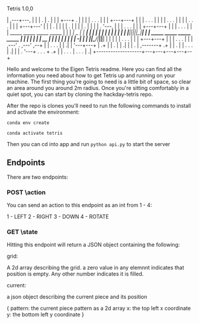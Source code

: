 Tetris 1.0,0


  |                   ,---+---,          |
  |                   | . | . |          |
  |                   +---+ . |          |
  |                   | . . . |          |
  |                   +---+---+          |
  |                   | . . . |          |
  |                   | . . . |          |
  |                   | . . . |          |
  |                   +---+---'          | 
  |                   | . |              |
  |                   | . |              |
  |                   | . |              |
  |                   | . '---,          |
  |                   | . . . |          |
  |                   +---+---+          |
  |                   | . . . |          |
  |       _____ _____ _____ _____        |
  |      |   __|  _  |     |   __|       |
  |      |  |  |     | | | |   __|       |
  |      |_____|__|__|_|_|_|_____|       |
  |       _____ _____ _____ _____        |
  |      |     |  |  |   __| __  |       |
  |      |  |  |  |  |   __|    -|       |
  |      |_____|\___/|_____|__|__|       |
  |                                      |
  |                   | . . . |          |
  |                   +---+---+          |
  |                   | . . . |          |
  |               ,---' . ,---'       ,--+
  |               | . . . |           | .|
  |               '---+---+           | .+
  |                   | . |           | .|
  |                   | . |   ,-------+ .+
  |                   | . |   | . . . | .|
  |                   | . '---+ . . . + .+
  |                   | . . . | . . . | .|
  +-------------------+---+---+---+---+--+
  
Hello and welcome to the Eigen Tetris readme. Here you can find all the 
information you need about how to get Tetris up and running on your machine. 
The first thing you're going to need is a little bit of space, so clear an area 
around you around 2m radius. Once you're sitting comfortably in a quiet spot,
 you can start by cloning the hackday-tetris repo. 
 
 After the repo is clones you'll need to run the following commands to 
 install and activate the environment:
  
`conda env create`

`conda activate tetris`

Then you can cd into app and run `python api.py` to start the server


## Endpoints

There are two endpoints:

### POST \action

You can send an action to this endpoint as an int from 1 - 4:

1 - LEFT
2 - RIGHT
3 - DOWN
4 - ROTATE

### GET \state 

Hitting this endpoint will return a JSON object containing the following:

grid:

A 2d array describing the grid. a zero value in any elemnnt indicates that 
position is empty. Any other number indicates it is filled.

current: 

a json object describing the current piece and its position

{
    pattern: the current piece pattern as a 2d array
    x: the top left x coordinate
    y: the bottom left y coordinate
}